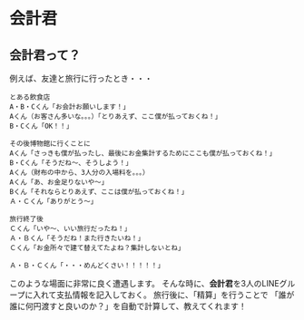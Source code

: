 # 会計君

## 会計君って？
例えば、友達と旅行に行ったとき・・・
```
とある飲食店
A・B・Cくん「お会計お願いします！」
Aくん（お客さん多いな。。。）「とりあえず、ここ僕が払っておくね！」
B・Cくん「OK！！」

その後博物館に行くことに
Aくん「さっきも僕が払ったし、最後にお金集計するためにここも僕が払っておくね！」
B・Cくん「そうだね～、そうしよう！」
Aくん（財布の中から、3人分の入場料を。。。）
Aくん「あ、お金足りないや～」
Bくん「それならとりあえず、ここは僕が払っておくね！」
Ａ・Ｃくん「ありがとう～」

旅行終了後
Ｃくん「いや～、いい旅行だったね！」
Ａ・Ｂくん「そうだね！また行きたいね！」
Ｃくん「お金所々で建て替えてたよね？集計しないとね」

Ａ・Ｂ・Ｃくん「・・・めんどくさい！！！！！」
```
このような場面に非常に良く遭遇します。
そんな時に、**会計君**を3人のLINEグループに入れて支払情報を記入しておく。
旅行後に、「精算」を行うことで
「誰が誰に何円渡すと良いのか？」を自動で計算して、教えてくれます！

